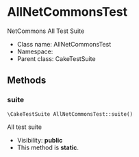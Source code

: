 AllNetCommonsTest
===============

NetCommons All Test Suite




* Class name: AllNetCommonsTest
* Namespace: 
* Parent class: CakeTestSuite







Methods
-------


### suite

    \CakeTestSuite AllNetCommonsTest::suite()

All test suite



* Visibility: **public**
* This method is **static**.




